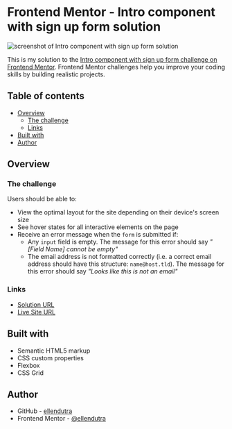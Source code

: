 # Frontend Mentor - Intro component with sign up form solution

![screenshot of Intro component with sign up form solution](https://i.imgur.com/nHpXyzh.png)

This is my solution to the [Intro component with sign up form challenge on Frontend Mentor](https://www.frontendmentor.io/challenges/intro-component-with-signup-form-5cf91bd49edda32581d28fd1). Frontend Mentor challenges help you improve your coding skills by building realistic projects.

## Table of contents

- [Overview](#overview)
  - [The challenge](#the-challenge)
  - [Links](#links)
- [Built with](#built-with)
- [Author](#author)

## Overview

### The challenge

Users should be able to:

- View the optimal layout for the site depending on their device's screen size
- See hover states for all interactive elements on the page
- Receive an error message when the `form` is submitted if:
  - Any `input` field is empty. The message for this error should say *"[Field Name] cannot be empty"*
  - The email address is not formatted correctly (i.e. a correct email address should have this structure: `name@host.tld`). The message for this error should say *"Looks like this is not an email"*

### Links

- [Solution URL](https://github.com/ellendutra/intro-component-with-signup-form)
- [Live Site URL](https://ellendutra.github.io/intro-component-with-signup-form/)

## Built with

- Semantic HTML5 markup
- CSS custom properties
- Flexbox
- CSS Grid

## Author

- GitHub - [ellendutra](https://github.com/ellendutra)
- Frontend Mentor - [@ellendutra](https://www.frontendmentor.io/profile/ellendutra)
